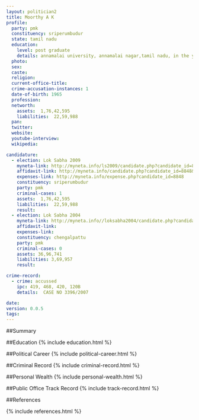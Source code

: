```yaml
---
layout: politician2
title: Moorthy A K
profile: 
  party: pmk
  constituency: sriperumbudur
  state: tamil nadu
  education: 
    level: post graduate
    details: annamalai university, annamalai nagar,tamil nadu, in the year may 1999
  photo: 
  sex: 
  caste: 
  religion: 
  current-office-title: 
  crime-accusation-instances: 1
  date-of-birth: 1965
  profession: 
  networth: 
    assets:  1,76,42,595
    liabilities:  22,59,988
  pan: 
  twitter: 
  website: 
  youtube-interview: 
  wikipedia: 

candidature: 
  - election: Lok Sabha 2009
    myneta-link: http://myneta.info/ls2009/candidate.php?candidate_id=8848
    affidavit-link: http://myneta.info/candidate.php?candidate_id=8848&scan=original
    expenses-link: http://myneta.info/expense.php?candidate_id=8848
    constituency: sriperumbudur 
    party: pmk
    criminal-cases: 1
    assets:  1,76,42,595
    liabilities:  22,59,988
    result:  
  - election: Lok Sabha 2004
    myneta-link: http://myneta.info//loksabha2004/candidate.php?candidate_id=3326
    affidavit-link: 
    expenses-link: 
    constituency: chengalpattu 
    party: pmk
    criminal-cases: 0
    assets: 36,96,741
    liabilities: 3,69,957
    result:  

crime-record: 
  - crime: accussed
    ipc: 419, 468, 420, 120B
    details:  CASE NO 3396/2007  

date: 
version: 0.0.5
tags: 
---
```

##Summary


##Education
{% include education.html %}


##Political Career
{% include political-career.html %}


##Criminal Record
{% include criminal-record.html %}


##Personal Wealth
{% include personal-wealth.html %}


##Public Office Track Record
{% include track-record.html %}


##References


{% include references.html %}